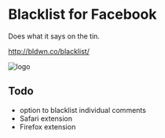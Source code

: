 # Blacklist for Facebook
Does what it says on the tin.

http://bldwn.co/blacklist/

![logo](http://bldwn.co/blacklist/logo.png)

## Todo
+ option to blacklist individual comments
+ Safari extension
+ Firefox extension